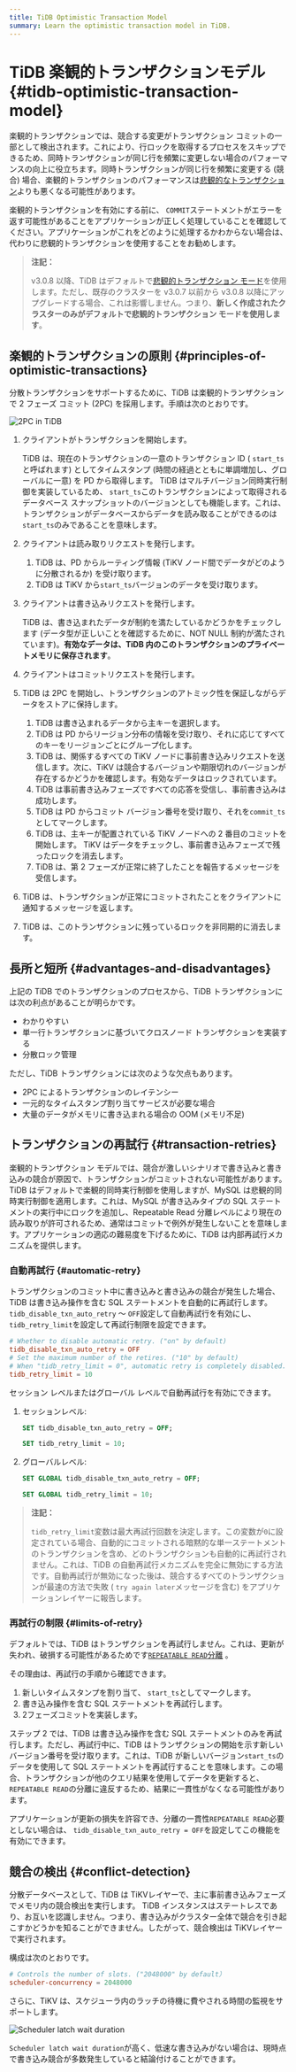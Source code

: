 ```yaml
---
title: TiDB Optimistic Transaction Model
summary: Learn the optimistic transaction model in TiDB.
---
```


# TiDB 楽観的トランザクションモデル {#tidb-optimistic-transaction-model}

楽観的トランザクションでは、競合する変更がトランザクション コミットの一部として検出されます。これにより、行ロックを取得するプロセスをスキップできるため、同時トランザクションが同じ行を頻繁に変更しない場合のパフォーマンスの向上に役立ちます。同時トランザクションが同じ行を頻繁に変更する (競合) 場合、楽観的トランザクションのパフォーマンスは[悲観的なトランザクション](/pessimistic-transaction.md)よりも悪くなる可能性があります。

楽観的トランザクションを有効にする前に、 `COMMIT`ステートメントがエラーを返す可能性があることをアプリケーションが正しく処理していることを確認してください。アプリケーションがこれをどのように処理するかわからない場合は、代わりに悲観的トランザクションを使用することをお勧めします。

> **注記：**
>
> v3.0.8 以降、TiDB はデフォルトで[悲観的トランザクション モード](/pessimistic-transaction.md)を使用します。ただし、既存のクラスターを v3.0.7 以前から v3.0.8 以降にアップグレードする場合、これは影響しません。つまり、**新しく作成されたクラスターのみがデフォルトで悲観的トランザクション モードを使用します**。

## 楽観的トランザクションの原則 {#principles-of-optimistic-transactions}

分散トランザクションをサポートするために、TiDB は楽観的トランザクションで 2 フェーズ コミット (2PC) を採用します。手順は次のとおりです。

![2PC in TiDB](/media/2pc-in-tidb.png)

1.  クライアントがトランザクションを開始します。

    TiDB は、現在のトランザクションの一意のトランザクション ID ( `start_ts`と呼ばれます) としてタイムスタンプ (時間の経過とともに単調増加し、グローバルに一意) を PD から取得します。 TiDB はマルチバージョン同時実行制御を実装しているため、 `start_ts`このトランザクションによって取得されるデータベース スナップショットのバージョンとしても機能します。これは、トランザクションがデータベースからデータを読み取ることができるのは`start_ts`のみであることを意味します。

2.  クライアントは読み取りリクエストを発行します。

    1.  TiDB は、PD からルーティング情報 (TiKV ノード間でデータがどのように分散されるか) を受け取ります。
    2.  TiDB は TiKV から`start_ts`バージョンのデータを受け取ります。

3.  クライアントは書き込みリクエストを発行します。

    TiDB は、書き込まれたデータが制約を満たしているかどうかをチェックします (データ型が正しいことを確認するために、NOT NULL 制約が満たされています)。**有効なデータは、TiDB 内のこのトランザクションのプライベートメモリに保存されます**。

4.  クライアントはコミットリクエストを発行します。

5.  TiDB は 2PC を開始し、トランザクションのアトミック性を保証しながらデータをストアに保持します。

    1.  TiDB は書き込まれるデータから主キーを選択します。
    2.  TiDB は PD からリージョン分布の情報を受け取り、それに応じてすべてのキーをリージョンごとにグループ化します。
    3.  TiDB は、関係するすべての TiKV ノードに事前書き込みリクエストを送信します。次に、TiKV は競合するバージョンや期限切れのバージョンが存在するかどうかを確認します。有効なデータはロックされています。
    4.  TiDB は事前書き込みフェーズですべての応答を受信し、事前書き込みは成功します。
    5.  TiDB は PD からコミット バージョン番号を受け取り、それを`commit_ts`としてマークします。
    6.  TiDB は、主キーが配置されている TiKV ノードへの 2 番目のコミットを開始します。 TiKV はデータをチェックし、事前書き込みフェーズで残ったロックを消去します。
    7.  TiDB は、第 2 フェーズが正常に終了したことを報告するメッセージを受信します。

6.  TiDB は、トランザクションが正常にコミットされたことをクライアントに通知するメッセージを返します。

7.  TiDB は、このトランザクションに残っているロックを非同期的に消去します。

## 長所と短所 {#advantages-and-disadvantages}

上記の TiDB でのトランザクションのプロセスから、TiDB トランザクションには次の利点があることが明らかです。

-   わかりやすい
-   単一行トランザクションに基づいてクロスノード トランザクションを実装する
-   分散ロック管理

ただし、TiDB トランザクションには次のような欠点もあります。

-   2PC によるトランザクションのレイテンシー
-   一元的なタイムスタンプ割り当てサービスが必要な場合
-   大量のデータがメモリに書き込まれる場合の OOM (メモリ不足)

## トランザクションの再試行 {#transaction-retries}

楽観的トランザクション モデルでは、競合が激しいシナリオで書き込みと書き込みの競合が原因で、トランザクションがコミットされない可能性があります。 TiDB はデフォルトで楽観的同時実行制御を使用しますが、MySQL は悲観的同時実行制御を適用します。これは、MySQL が書き込みタイプの SQL ステートメントの実行中にロックを追加し、Repeatable Read 分離レベルにより現在の読み取りが許可されるため、通常はコミットで例外が発生しないことを意味します。アプリケーションの適応の難易度を下げるために、TiDB は内部再試行メカニズムを提供します。

### 自動再試行 {#automatic-retry}

トランザクションのコミット中に書き込みと書き込みの競合が発生した場合、TiDB は書き込み操作を含む SQL ステートメントを自動的に再試行します。 `tidb_disable_txn_auto_retry` ～ `OFF`設定して自動再試行を有効にし、 `tidb_retry_limit`を設定して再試行制限を設定できます。

```toml
# Whether to disable automatic retry. ("on" by default)
tidb_disable_txn_auto_retry = OFF
# Set the maximum number of the retires. ("10" by default)
# When "tidb_retry_limit = 0", automatic retry is completely disabled.
tidb_retry_limit = 10
```

セッション レベルまたはグローバル レベルで自動再試行を有効にできます。

1.  セッションレベル:

    ```sql
    SET tidb_disable_txn_auto_retry = OFF;
    ```

    ```sql
    SET tidb_retry_limit = 10;
    ```

2.  グローバルレベル:

    ```sql
    SET GLOBAL tidb_disable_txn_auto_retry = OFF;
    ```

    ```sql
    SET GLOBAL tidb_retry_limit = 10;
    ```

> **注記：**
>
> `tidb_retry_limit`変数は最大再試行回数を決定します。この変数が`0`に設定されている場合、自動的にコミットされる暗黙的な単一ステートメントのトランザクションを含め、どのトランザクションも自動的に再試行されません。これは、TiDB の自動再試行メカニズムを完全に無効にする方法です。自動再試行が無効になった後は、競合するすべてのトランザクションが最速の方法で失敗 ( `try again later`メッセージを含む) をアプリケーションレイヤーに報告します。

### 再試行の制限 {#limits-of-retry}

デフォルトでは、TiDB はトランザクションを再試行しません。これは、更新が失われ、破損する可能性があるためです[`REPEATABLE READ`分離](/transaction-isolation-levels.md) 。

その理由は、再試行の手順から確認できます。

1.  新しいタイムスタンプを割り当て、 `start_ts`としてマークします。
2.  書き込み操作を含む SQL ステートメントを再試行します。
3.  2フェーズコミットを実装します。

ステップ 2 では、TiDB は書き込み操作を含む SQL ステートメントのみを再試行します。ただし、再試行中に、TiDB はトランザクションの開始を示す新しいバージョン番号を受け取ります。これは、TiDB が新しいバージョン`start_ts`のデータを使用して SQL ステートメントを再試行することを意味します。この場合、トランザクションが他のクエリ結果を使用してデータを更新すると、 `REPEATABLE READ`の分離に違反するため、結果に一貫性がなくなる可能性があります。

アプリケーションが更新の損失を許容でき、分離の一貫性`REPEATABLE READ`必要としない場合は、 `tidb_disable_txn_auto_retry = OFF`を設定してこの機能を有効にできます。

## 競合の検出 {#conflict-detection}

分散データベースとして、TiDB は TiKVレイヤーで、主に事前書き込みフェーズでメモリ内の競合検出を実行します。 TiDB インスタンスはステートレスであり、お互いを認識しません。つまり、書き込みがクラスター全体で競合を引き起こすかどうかを知ることができません。したがって、競合検出は TiKVレイヤーで実行されます。

構成は次のとおりです。

```toml
# Controls the number of slots. ("2048000" by default）
scheduler-concurrency = 2048000
```

さらに、TiKV は、スケジューラ内のラッチの待機に費やされる時間の監視をサポートします。

![Scheduler latch wait duration](/media/optimistic-transaction-metric.png)

`Scheduler latch wait duration`が高く、低速な書き込みがない場合は、現時点で書き込み競合が多数発生していると結論付けることができます。
